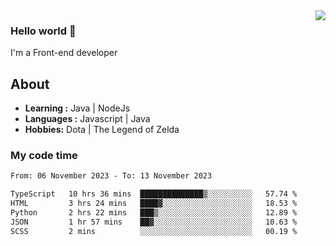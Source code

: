 <img align='right' src="https://github-readme-stats.vercel.app/api?username=jumodada&show_icons=true&theme=vue">

### Hello world 👋

I'm a Front-end developer 
    
## About
-  **Learning :** Java | NodeJs
-  **Languages :** Javascript | Java
-  **Hobbies:** Dota | The Legend of Zelda

### My code time

<!--START_SECTION:waka-->

```txt
From: 06 November 2023 - To: 13 November 2023

TypeScript   10 hrs 36 mins  ██████████████▒░░░░░░░░░░   57.74 %
HTML         3 hrs 24 mins   ████▓░░░░░░░░░░░░░░░░░░░░   18.53 %
Python       2 hrs 22 mins   ███▒░░░░░░░░░░░░░░░░░░░░░   12.89 %
JSON         1 hr 57 mins    ██▓░░░░░░░░░░░░░░░░░░░░░░   10.63 %
SCSS         2 mins          ░░░░░░░░░░░░░░░░░░░░░░░░░   00.19 %
```

<!--END_SECTION:waka-->
